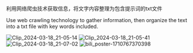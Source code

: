 利用网络爬虫技术获取信息，将文字内容整理为包含提示词的txt文件

Use web crawling technology to gather information, then organize the text into a txt file with key words included.

![Clip_2024-03-18_21-05-14](https://github.com/yeahhe365/LLM-Online-Assistant/assets/64304674/d5556757-3fc6-4d85-8cbc-df807d67fdd1)
![Clip_2024-03-18_21-05-41](https://github.com/yeahhe365/LLM-Online-Assistant/assets/64304674/d22f3be3-d115-4d11-92ad-7c246bd2c567)
![Clip_2024-03-18_21-07-02](https://github.com/yeahhe365/LLM-Online-Assistant/assets/64304674/d9e46ff4-188a-42ae-ac09-dba837455297)
![bili_poster-1710767370398](https://github.com/yeahhe365/LLM-Online-Assistant/assets/64304674/1f0b2e66-3170-441d-845c-2841c93b1a8c)
